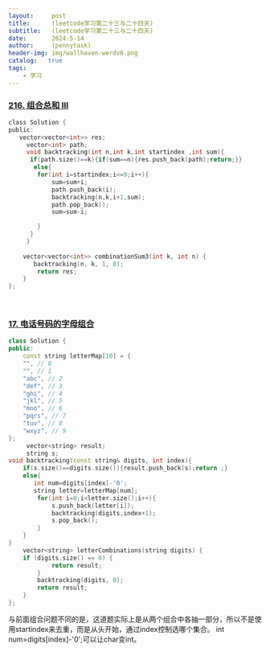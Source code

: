 ```yaml
---
layout:     post
title:      (leetcode学习第二十三与二十四天)
subtitle:   (leetcode学习第二十三与二十四天)
date:       2024-5-14
author:     (pennytask)
header-img: img/wallhaven-werdv6.png
catalog:   true
tags:
    - 学习
---
```


### [216. 组合总和 III](https://leetcode.cn/problems/combination-sum-iii/)

```C
class Solution {
public:
   vector<vector<int>> res;
     vector<int> path;
     void backtracking(int n,int k,int startindex ,int sum){
      if(path.size()==k){if(sum==n){res.push_back(path);return;}}
       else{
        for(int i=startindex;i<=9;i++){
            sum=sum+i;
            path.push_back(i);
            backtracking(n,k,i+1,sum);
            path.pop_back();
            sum=sum-i;

        }
      }
     }
   
    vector<vector<int>> combinationSum3(int k, int n) {
       backtracking(n, k, 1, 0);
        return res;
    }
};
```

​       

### [17. 电话号码的字母组合](https://leetcode.cn/problems/letter-combinations-of-a-phone-number/)

```c++
class Solution {
public:
    const string letterMap[10] = {
    "", // 0
    "", // 1
    "abc", // 2
    "def", // 3
    "ghi", // 4
    "jkl", // 5
    "mno", // 6
    "pqrs", // 7
    "tuv", // 8
    "wxyz", // 9
};
     vector<string> result;
     string s;
void backtracking(const string& digits, int index){
    if(s.size()==digits.size()){result.push_back(s);return ;}
    else{
       int num=digits[index]-'0';
       string letter=letterMap[num];
        for(int i=0;i<letter.size();i++){
            s.push_back(letter[i]);
            backtracking(digits,index+1);
            s.pop_back();
        }
    }
}
    vector<string> letterCombinations(string digits) {
    if (digits.size() == 0) {
            return result;
        }
        backtracking(digits, 0);
        return result;
    }
};
```

  与前面组合问题不同的是，这道题实际上是从两个组合中各抽一部分，所以不是使用startindex来去重，而是从头开始，通过index控制选哪个集合。 int num=digits[index]-'0';可以让char变int。
